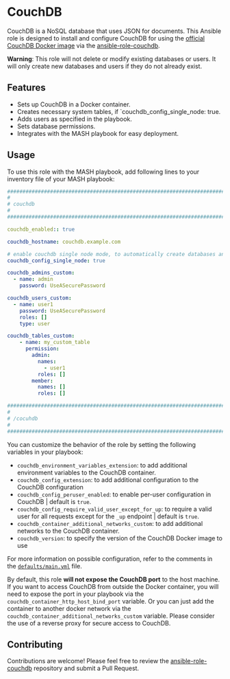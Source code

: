 # CouchDB

CouchDB is a NoSQL database that uses JSON for documents.
This Ansible role is designed to install and configure CouchDB for using the [official CouchDB Docker image](https://github.com/apache/couchdb-docker) via the [ansible-role-couchdb](https://github.com/Bergruebe/ansible-role-couchdb).

**Warning**: This role will not delete or modify existing databases or users. It will only create new databases and users if they do not already exist.

## Features

- Sets up CouchDB in a Docker container.
- Creates necessary system tables, if `couchdb_config_single_node: true.
- Adds users as specified in the playbook.
- Sets database permissions.
- Integrates with the MASH playbook for easy deployment.

## Usage

To use this role with the MASH playbook, add following lines to your inventory file of your MASH playbook:

```yaml
########################################################################
#                                                                      #
# couchdb                                                              #
#                                                                      #
########################################################################

couchdb_enabled:: true

couchdb_hostname: couchdb.example.com

# enable couchdb single node mode, to automatically create databases and users
couchdb_config_single_node: true

couchdb_admins_custom:
  - name: admin
    password: UseASecurePassword

couchdb_users_custom:
  - name: user1
    password: UseASecurePassword
    roles: []
    type: user

couchdb_tables_custom:
    - name: my_custom_table
      permission:
        admin:
          names:
            - user1
          roles: []
        member:
          names: []
          roles: []

########################################################################
#                                                                      #
# /cocuhdb                                                             #
#                                                                      #
########################################################################
```

You can customize the behavior of the role by setting the following variables in your playbook:

- `couchdb_environment_variables_extension`: to add additional environment variables to the CouchDB container.
- `couchdb_config_extension`: to add additional configuration to the CouchDB configuration
- `couchdb_config_peruser_enabled`: to enable per-user configuration in CouchDB | default is `true`.
- `couchdb_config_require_valid_user_except_for_up`: to require a valid user for all requests except for the `_up` endpoint | default is `true`.
- `couchdb_container_additional_networks_custom`: to add additional networks to the CouchDB container.
- `couchdb_version`: to specify the version of the CouchDB Docker image to use

For more information on possible configuration, refer to the comments in the [`defaults/main.yml`](https://github.com/Bergruebe/ansible-role-couchdb/blob/master/defaults/main.yml) file.

By default, this role **will not expose the CouchDB port** to the host machine. If you want to access CouchDB from outside the Docker container, you will need to expose the port in your playbook via the `couchdb_container_http_host_bind_port` variable. Or you can just add the container to another docker network via the `couchdb_container_additional_networks_custom` variable.
Please consider the use of a reverse proxy for secure access to CouchDB.

## Contributing

Contributions are welcome! Please feel free to review the [ansible-role-couchdb](https://github.com/Bergruebe/ansible-role-couchdb) repository and submit a Pull Request.

